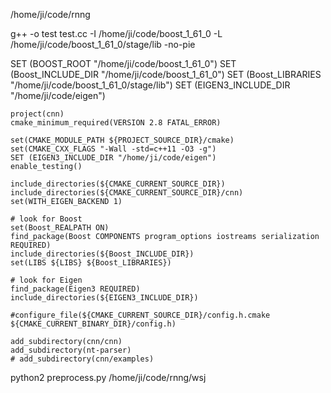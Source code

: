 /home/ji/code/rnng

g++ -o test test.cc -I /home/ji/code/boost_1_61_0 -L /home/ji/code/boost_1_61_0/stage/lib -no-pie

SET (BOOST_ROOT "/home/ji/code/boost_1_61_0") 
SET (Boost_INCLUDE_DIR "/home/ji/code/boost_1_61_0") 
SET (Boost_LIBRARIES "/home/ji/code/boost_1_61_0/stage/lib") 
SET (EIGEN3_INCLUDE_DIR "/home/ji/code/eigen")

```
project(cnn)
cmake_minimum_required(VERSION 2.8 FATAL_ERROR)

set(CMAKE_MODULE_PATH ${PROJECT_SOURCE_DIR}/cmake)
set(CMAKE_CXX_FLAGS "-Wall -std=c++11 -O3 -g")
SET (EIGEN3_INCLUDE_DIR "/home/ji/code/eigen")
enable_testing()

include_directories(${CMAKE_CURRENT_SOURCE_DIR})
include_directories(${CMAKE_CURRENT_SOURCE_DIR}/cnn)
set(WITH_EIGEN_BACKEND 1)

# look for Boost
set(Boost_REALPATH ON)
find_package(Boost COMPONENTS program_options iostreams serialization REQUIRED)
include_directories(${Boost_INCLUDE_DIR})
set(LIBS ${LIBS} ${Boost_LIBRARIES})

# look for Eigen
find_package(Eigen3 REQUIRED)
include_directories(${EIGEN3_INCLUDE_DIR})

#configure_file(${CMAKE_CURRENT_SOURCE_DIR}/config.h.cmake ${CMAKE_CURRENT_BINARY_DIR}/config.h)

add_subdirectory(cnn/cnn)
add_subdirectory(nt-parser)
# add_subdirectory(cnn/examples)
```


python2 preprocess.py /home/ji/code/rnng/wsj